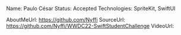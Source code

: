 Name: Paulo César
Status: Accepted
Technologies: SpriteKit, SwiftUI

AboutMeUrl: https://github.com/Nyffi
SourceUrl: https://github.com/Nyffi/WWDC22-SwiftStudentChallenge
VideoUrl: 

<!---
EXAMPLE
Name: John Appleseed
Status: Submitted <or> Winner <or> Distinguished <or> Rejected
Technologies: SwiftUI, RealityKit, CoreGraphic

AboutMeUrl: https://linkedin.com/in/johnappleseed
SourceUrl: https://github.com/johnappleseed/wwdc2025
VideoUrl: https://youtu.be/ABCDE123456
-->
